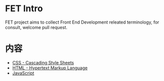 # FET Intro

FET project aims to collect Front End Development releated terminology, for consult,
welcome pull request.

# 内容

* [CSS - Cascading Style Sheets](https://en.wikipedia.org/wiki/css)
* [HTML - Hypertext Markup Language](https://en.wikipedia.org/wiki/HTML)
* [JavaScript](https://en.wikipedia.org/wiki/JavaScript)